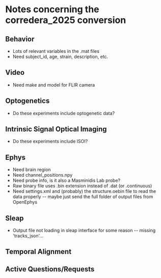 # Notes concerning the corredera_2025 conversion

## Behavior
- Lots of relevant variables in the .mat files
- Need subject_id, age, strain, description, etc.

## Video
- Need make and model for FLIR camera

## Optogenetics
- Do these experiments include optogenetic data?

## Intrinsic Signal Optical Imaging
- Do these experiments include ISOI?

## Ephys
- Need brain region
- Need channel_positions.npy
- Need probe info, is it also a Masminidis Lab probe?
- Raw binary file uses .bin extension instead of .dat (or .continuous)
- Need settings.xml and (probably) the structure.oebin file to read the data properly -- maybe just send the full folder of output files from OpenEphys

## Sleap
- Output file not loading in sleap interface for some reason -- missing 'tracks_json'...


## Temporal Alignment


## Active Questions/Requests
